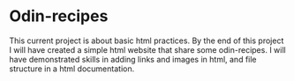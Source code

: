 # Odin-recipes
This current project is about basic html practices.
By the end of this project I will have created a simple html website that share some odin-recipes.
I will have demonstrated skills in adding links and images in html, and file structure in a html documentation.